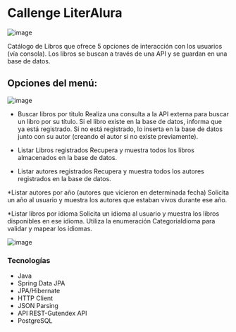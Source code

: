 # Callenge LiterAlura 

![image](https://github.com/user-attachments/assets/17d80e4e-bd57-458d-bb51-b0b76584f065)

Catálogo de Libros que ofrece 5 opciones de interacción con los usuarios (vía consola).
Los libros se buscan a través de una API y se guardan en una base de datos.

## Opciones del menú:
![image](https://github.com/user-attachments/assets/dbeead74-0849-4ef0-a691-08e0b23b39e1)

* Buscar libros por titulo
Realiza una consulta a la API externa para buscar un libro por su título.
Si el libro existe en la base de datos, informa que ya está registrado.
Si no está registrado, lo inserta en la base de datos junto con su autor (creando el autor si no existe previamente).

* Listar Libros registrados
Recupera y muestra todos los libros almacenados en la base de datos.

* Listar autores registrados
Recupera y muestra todos los autores registrados en la base de datos.

*Listar autores por año (autores que vicieron en determinada fecha)
Solicita un año al usuario y muestra los autores que estaban vivos durante ese año.

*Listar libros por idioma
Solicita un idioma al usuario y muestra los libros disponibles en ese idioma.
Utiliza la enumeración CategoriaIdioma para validar y mapear los idiomas.

![image](https://github.com/user-attachments/assets/d1e579fc-2871-44f7-af37-0e80942a2f60)


### Tecnologías

* Java
* Spring Data JPA
* JPA/Hibernate
* HTTP Client
* JSON Parsing
* API REST-Gutendex API
* PostgreSQL
